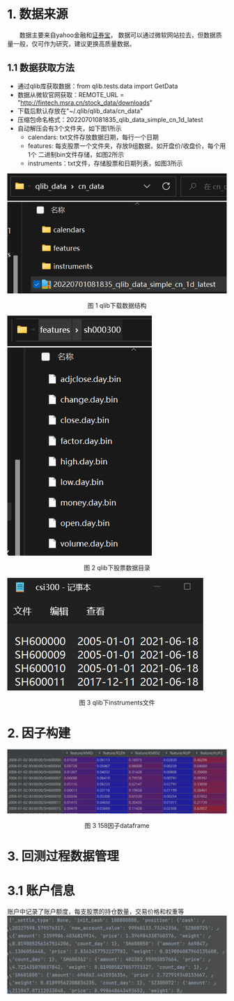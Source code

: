 # 1. 数据来源

&emsp;&emsp;数据主要来自yahoo金融和[证券宝](www.baostock.com)，
数据可以通过微软网站拉去，但数据质量一般，仅可作为研究，建议更换高质量数据。

## 1.1 数据获取方法

* 通过qlib库获取数据：from qlib.tests.data import GetData
* 数据从微软官网获取：REMOTE_URL = "http://fintech.msra.cn/stock_data/downloads"
* 下载后默认存放在"~/.qlib/qlib_data/cn_data"
* 压缩包命名格式：20220701081835_qlib_data_simple_cn_1d_latest
* 自动解压会有3个文件夹，如下图1所示
  * calendars: txt文件存放数据日期，每行一个日期
  * features: 每支股票一个文件夹，存放9组数据，如开盘价/收盘价，每个用1个
    二进制bin文件存储，如图2所示
  * instruments：txt文件，存储股票和日期列表，如图3所示

![数据下载目录](img/数据下载目录.png)  
<center>图 1 qlib下载数据结构</center>

![股票数据目录.png](img/股票数据目录.png)
<center>图 2 qlib下股票数据目录</center>

![instruments文件.png](img/instruments文件.png)
<center>图 3 qlib下instruments文件</center>

# 2. 因子构建

![158因子dataframe.png](img/158因子dataframe.png)
<center>图 3 158因子dataframe</center>


# 3. 回测过程数据管理
# 3.1 账户信息
账户中记录了账户额度，每支股票的持仓数量，交易价格和权重等
![账户信息.png](img/账户信息.png)